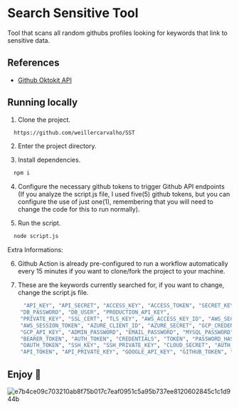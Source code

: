# Search Sensitive Tool


Tool that scans all random githubs profiles looking for keywords that link to sensitive data.

## References

 - [Github Oktokit API](https://github.com/octokit)


## Running locally

1. Clone the project.

```bash
  https://github.com/weillercarvalho/SST
```

2. Enter the project directory.

3. Install dependencies.

```bash
  npm i
```
4. Configure the necessary github tokens to trigger Github API endpoints (If you analyze the script.js file, I used five(5) github tokens, but you can configure the use of just one(1), remembering that you will need to change the code for this to run normally).

5. Run the script.

```bash
  node script.js
```
Extra Informations:

6. Github Action is already pre-configured to run a workflow automatically every 15 minutes if you want to clone/fork the project to your machine.

7. These are the keywords currently searched for, if you want to change, change the script.js file.
```bash
     "API_KEY", "API_SECRET", "ACCESS_KEY", "ACCESS_TOKEN", "SECRET_KEY",
    "DB_PASSWORD", "DB_USER", "PRODUCTION_API_KEY",
    "PRIVATE_KEY", "SSL_CERT", "TLS_KEY", "AWS_ACCESS_KEY_ID", "AWS_SECRET_ACCESS_KEY",
    "AWS_SESSION_TOKEN", "AZURE_CLIENT_ID", "AZURE_SECRET", "GCP_CREDENTIALS",
    "GCP_API_KEY", "ADMIN_PASSWORD", "EMAIL_PASSWORD", "MYSQL_PASSWORD", "PG_PASSWORD",
    "BEARER_TOKEN", "AUTH_TOKEN", "CREDENTIALS", "TOKEN", "PASSWORD_HASH", "ENCRYPTION_KEY", "CLIENT_SECRET", "SECRET_TOKEN", "APP_SECRET", "JWT_SECRET",
    "OAUTH_TOKEN", "SSH_KEY", "SSH_PRIVATE_KEY", "CLOUD_SECRET", "AUTH_KEY", "AUTH_SECRET", "POSTGRES_PASSWORD", "MONGO_PASSWORD", "ELASTIC_PASSWORD",
    "API_TOKEN", "API_PRIVATE_KEY", "GOOGLE_API_KEY", "GITHUB_TOKEN", "BITBUCKET_TOKEN", "GITHUB_CLIENT_ID", "GITHUB_CLIENT_SECRET", "DOCKER_PASSWORD", "DOCKER_TOKEN"
```

## Enjoy 🚀


![e7b4ce09c703210ab8f75b017c7eaf0951c5a95b737ee8120602845c1c1d944b](https://github.com/user-attachments/assets/2016eb76-2156-4a87-a7be-6fcf079189f3)
